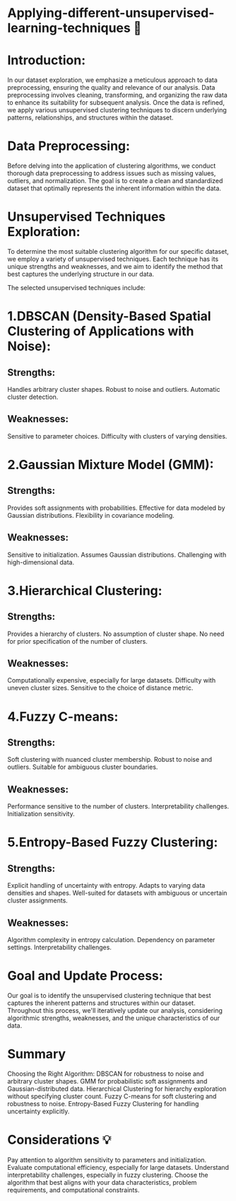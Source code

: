 # Applying-different-unsupervised-learning-techniques 📡


# Introduction:
In our dataset exploration, we emphasize a meticulous approach to data preprocessing, ensuring the quality and relevance of our analysis. Data preprocessing involves cleaning, transforming, and organizing the raw data to enhance its suitability for subsequent analysis. Once the data is refined, we apply various unsupervised clustering techniques to discern underlying patterns, relationships, and structures within the dataset.





# Data Preprocessing:
Before delving into the application of clustering algorithms, we conduct thorough data preprocessing to address issues such as missing values, outliers, and normalization. The goal is to create a clean and standardized dataset that optimally represents the inherent information within the data.





# Unsupervised Techniques Exploration:
To determine the most suitable clustering algorithm for our specific dataset, we employ a variety of unsupervised techniques. Each technique has its unique strengths and weaknesses, and we aim to identify the method that best captures the underlying structure in our data.




The selected unsupervised techniques include:

# 1.DBSCAN (Density-Based Spatial Clustering of Applications with Noise):

## Strengths:
Handles arbitrary cluster shapes.
Robust to noise and outliers.
Automatic cluster detection.
## Weaknesses:
Sensitive to parameter choices.
Difficulty with clusters of varying densities.




# 2.Gaussian Mixture Model (GMM):

## Strengths:
Provides soft assignments with probabilities.
Effective for data modeled by Gaussian distributions.
Flexibility in covariance modeling.
## Weaknesses:
Sensitive to initialization.
Assumes Gaussian distributions.
Challenging with high-dimensional data.




# 3.Hierarchical Clustering:

## Strengths:
Provides a hierarchy of clusters.
No assumption of cluster shape.
No need for prior specification of the number of clusters.
## Weaknesses:
Computationally expensive, especially for large datasets.
Difficulty with uneven cluster sizes.
Sensitive to the choice of distance metric.




# 4.Fuzzy C-means:

## Strengths:
Soft clustering with nuanced cluster membership.
Robust to noise and outliers.
Suitable for ambiguous cluster boundaries.
## Weaknesses:
Performance sensitive to the number of clusters.
Interpretability challenges.
Initialization sensitivity.





# 5.Entropy-Based Fuzzy Clustering:

## Strengths:
Explicit handling of uncertainty with entropy.
Adapts to varying data densities and shapes.
Well-suited for datasets with ambiguous or uncertain cluster assignments.
## Weaknesses:
Algorithm complexity in entropy calculation.
Dependency on parameter settings.
Interpretability challenges.





# Goal and Update Process:
Our goal is to identify the unsupervised clustering technique that best captures the inherent patterns and structures within our dataset. Throughout this process, we'll iteratively update our analysis, considering algorithmic strengths, weaknesses, and the unique characteristics of our data.





# Summary
Choosing the Right Algorithm:
DBSCAN for robustness to noise and arbitrary cluster shapes.
GMM for probabilistic soft assignments and Gaussian-distributed data.
Hierarchical Clustering for hierarchy exploration without specifying cluster count.
Fuzzy C-means for soft clustering and robustness to noise.
Entropy-Based Fuzzy Clustering for handling uncertainty explicitly.




# Considerations 💡
Pay attention to algorithm sensitivity to parameters and initialization.
Evaluate computational efficiency, especially for large datasets.
Understand interpretability challenges, especially in fuzzy clustering.
Choose the algorithm that best aligns with your data characteristics, problem requirements, and computational constraints.
